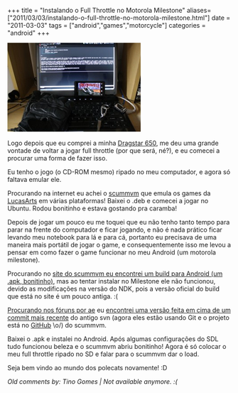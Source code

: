 +++
title = "Instalando o Full Throttle no Motorola Milestone"
aliases=["2011/03/03/instalando-o-full-throttle-no-motorola-milestone.html"]
date = "2011-03-03"
tags = ["android","games","motorcycle"]
categories = "android"
+++

[![Foto do full throtle rodando no meu notebook toshiba](/images/posts/full_throtle_pothix.jpg "Full throtle rodando no meu toshiba")](/images/posts/full_throtle_pothix.jpg "")

Logo depois que eu comprei a minha
[Dragstar 650](https://picasaweb.google.com/lh/photo/HIT3xHsxwbk29ZWpW4x0wA?feat=directlink),
me deu uma grande vontade de voltar a jogar full throttle (por que será, né?), e
eu comecei a procurar uma forma de fazer isso.

Eu tenho o jogo (o CD-ROM mesmo) ripado no meu computador, e agora só faltava emular ele.

Procurando na internet eu achei o [scummvm](http://www.scummvm.org/) que emula
os games da [LucasArts](http://www.lucasarts.com/) em várias plataformas! Baixei
o .deb e comecei a jogar no Ubuntu. Rodou bonitinho e estava gostando pra caramba!

Depois de jogar um pouco eu me toquei que eu não tenho tanto tempo para parar na
frente do computador e ficar jogando, e não é nada prático ficar levando meu
notebook para lá e para cá, portanto eu precisava de uma maneira mais portátil
de jogar o game, e consequentemente isso me levou a pensar em como fazer o game
funcionar no meu Android (um motorola milestone).

Procurando no [site do scummvm eu encontrei um build para Android
(um .apk, bonitinho)](http://www.scummvm.org/downloads/), mas ao tentar instalar no
Milestone ele não funcionou, devido as modificações na versão do NDK, pois a
versão oficial do build que está no site é um pouco antiga. :(

[Procurando nos fóruns por ae](http://forums.scummvm.org/viewtopic.php?t=8137&amp;postdays=0&amp;postorder=asc&amp;start=30)
eu [encontrei uma versão feita em cima de um commit mais recente](http://anddev.at.ua/load/scummvm_svn55436/1-1-0-7)
do antigo svn (agora eles estão usando Git e o projeto está no
[GitHub](http://github.com) \o/) do scummvm.

Baixei o .apk e instalei no Android. Após algumas configurações do SDL tudo
funcionou beleza e o scummvm abriu bonitinho! Agora é só colocar o meu full
throttle ripado no SD e falar para o scummvm dar o load.

Seja bem vindo ao mundo dos polecats novamente! :D



_Old comments by: Tino Gomes | Not available anymore. :(_
